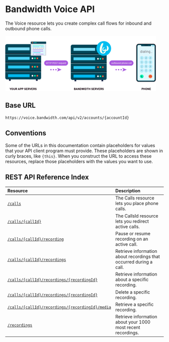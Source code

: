# Bandwidth Voice API

The Voice resource lets you create complex call flows for inbound and outbound phone calls.

<img src="../../images/create_call.png" style="max-width:95%">

## Base URL
`https://voice.bandwidth.com/api/v2/accounts/{accountId}`

## Conventions
Some of the URLs in this documentation contain placeholders for values that your API client program must provide. These placeholders are shown in curly braces, like `{this}`. When you construct the URL to access these resources, replace those placeholders with the values you want to use.

## REST API Reference Index

| Resource                                                                                              | Description                                                        |
|:------------------------------------------------------------------------------------------------------|:-------------------------------------------------------------------|
| [`/calls`](calls/postCalls.md)                                                                        | The Calls resource lets you place phone calls.                     |
| [`/calls/{callId}`](calls/postCallsCallId.md)                                                         | The CallsId resource lets you redirect active calls.               |
| [`/calls/{callId}/recording`](calls/putCallsCallIdRecording.md)                                       | Pause or resume recording on an active call.                       |
| [`/calls/{callId}/recordings`](calls/getCallsCallIdRecordings.md)                                     | Retrieve information about recordings that occurred during a call. |
| [`/calls/{callId}/recordings/{recordingId}`](calls/getCallsCallIdRecordingsRecordingId.md)            | Retrieve information about a specific recording.                   |
| [`/calls/{callId}/recordings/{recordingId}`](calls/deleteCallsCallIdRecordingsRecordingId.md)         | Delete a specific recording.                                       |
| [`/calls/{callId}/recordings/{recordingId}/media`](calls/getCallsCallIdRecordingsRecordingIdMedia.md) | Retrieve a specific recording.                                     |
| [`/recordings`](calls/getRecordings.md)                                                               | Retrieve information about your 1000 most recent recordings.       |

